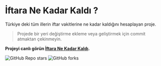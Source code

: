 # İftara Ne Kadar Kaldı ? 
Türkiye deki tüm illerin iftar vakitlerine ne kadar kaldığını hesaplayan proje.
> Projede bir yeri değiştirme ekleme veya geliştirmek için commit atmaktan çekinmeyin.

**Projeyi canlı görün [İftara Ne Kadar Kaldı](https://iftaranekadarkaldi.netlify.app/).**


![GitHub Repo stars](https://img.shields.io/github/stars/ismailcankaratas/iftaraNeKadarKaldi?color=orange&style=for-the-badge)
![GitHub forks](https://img.shields.io/github/forks/ismailcankaratas/iftaraNeKadarKaldi?color=orange&style=for-the-badge)
